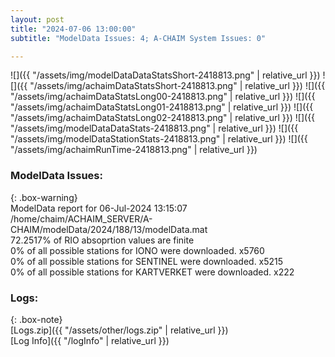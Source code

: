 ```yaml
---
layout: post
title: "2024-07-06 13:00:00"
subtitle: "ModelData Issues: 4; A-CHAIM System Issues: 0"

---
```


![]({{ "/assets/img/modelDataDataStatsShort-2418813.png" | relative_url }})
![]({{ "/assets/img/achaimDataStatsShort-2418813.png" | relative_url }})
![]({{ "/assets/img/achaimDataStatsLong00-2418813.png" | relative_url }})
![]({{ "/assets/img/achaimDataStatsLong01-2418813.png" | relative_url }})
![]({{ "/assets/img/achaimDataStatsLong02-2418813.png" | relative_url }})
![]({{ "/assets/img/modelDataDataStats-2418813.png" | relative_url }})
![]({{ "/assets/img/modelDataStationStats-2418813.png" | relative_url }})
![]({{ "/assets/img/achaimRunTime-2418813.png" | relative_url }})


### ModelData Issues:  
  
{: .box-warning}  
 ModelData report for 06-Jul-2024 13:15:07   
 /home/chaim/ACHAIM_SERVER/A-CHAIM/modelData/2024/188/13/modelData.mat   
 72.2517% of RIO absoprtion values are finite   
 0% of all possible stations for IONO were downloaded. x5760   
 0% of all possible stations for SENTINEL were downloaded. x5215   
 0% of all possible stations for KARTVERKET were downloaded. x222   
  


### Logs:  
  
{: .box-note}  
[Logs.zip]({{ "/assets/other/logs.zip" | relative_url }})  
[Log Info]({{ "/logInfo" | relative_url }})  
